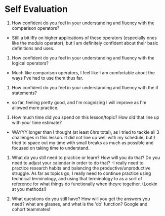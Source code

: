 # Self Evaluation

1. How confident do you feel in your understanding and fluency with the comparison operators?
- Still a bit iffy on higher applications of these operators (especially ones like the modulo operator), but I am definitely confident about their basic definitions and uses.

1. How confident do you feel in your understanding and fluency with the logical operators?
- Much like comparison operators, I feel like I am comfortable about the ways I've had to use them thus far.

1. How confident do you feel in your understanding and fluency with the if statements?
- so far, feeling pretty good, and I'm rcognizing I will improve as I'm allowed more practice.

1. How much time did you spend on this lesson/topic? How did that line up with your time estimate?
- WAYYY longer than I thought (at least 6hrs total), as I tried to tackle all 3 challenges in this lesson. It did not line up well with my schedule, but I tried to space out my time with small breaks as much as possible and focused on taking time to understand.

1. What do you still need to practice or learn? How will you do that? Do you need to adjust your calendar in order to do that?
-I really need to practice research habits and balancing the productive/unproductive struggle. As far as topics go, I really need to continue practice using technical terminology, and using that terminology to as a sort of reference for what things do functionally when theyre together. (Lookin at you methods!)

1. What questions do you still have? How will you get the answers you need?
what are glasses, and what is the 'do' function? Google and cohort teammates!